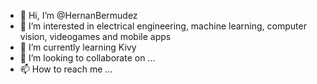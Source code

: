 - 👋 Hi, I’m @HernanBermudez
- 👀 I’m interested in electrical engineering, machine learning, computer vision, videogames and mobile apps
- 🌱 I’m currently learning Kivy
- 💞️ I’m looking to collaborate on ...
- 📫 How to reach me ...

<!---
HernanBermudez/HernanBermudez is a ✨ special ✨ repository because its `README.md` (this file) appears on your GitHub profile.
You can click the Preview link to take a look at your changes.
--->
